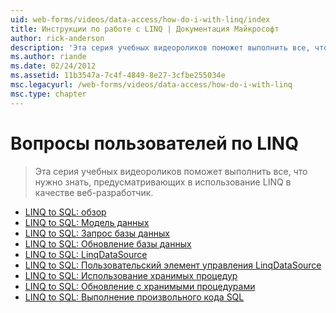 ```yaml
---
uid: web-forms/videos/data-access/how-do-i-with-linq/index
title: Инструкции по работе с LINQ | Документация Майкрософт
author: rick-anderson
description: 'Эта серия учебных видеороликов поможет выполнить все, что нужно знать, предусматривающих в использование LINQ в качестве веб-разработчик.'
ms.author: riande
ms.date: 02/24/2012
ms.assetid: 11b3547a-7c4f-4849-8e27-3cfbe255034e
msc.legacyurl: /web-forms/videos/data-access/how-do-i-with-linq
msc.type: chapter
---
```

<a name="how-do-i-with-linq"></a>Вопросы пользователей по LINQ
====================
> Эта серия учебных видеороликов поможет выполнить все, что нужно знать, предусматривающих в использование LINQ в качестве веб-разработчик.


- [LINQ to SQL: обзор](how-do-i-linq-to-sql-overview.md)
- [LINQ to SQL: Модель данных](how-do-i-linq-to-sql-data-model.md)
- [LINQ to SQL: Запрос базы данных](how-do-i-linq-to-sql-querying-the-database.md)
- [LINQ to SQL: Обновление базы данных](how-do-i-linq-to-sql-updating-the-database.md)
- [LINQ to SQL: LinqDataSource](how-do-i-linq-to-sql-linqdatasource.md)
- [LINQ to SQL: Пользовательский элемент управления LinqDataSource](how-do-i-linq-to-sql-custom-linqdatasource.md)
- [LINQ to SQL: Использование хранимых процедур](how-do-i-linq-to-sql-using-stored-procedures.md)
- [LINQ to SQL: Обновление с хранимыми процедурами](how-do-i-linq-to-sql-updating-with-stored-procedures.md)
- [LINQ to SQL: Выполнение произвольного кода SQL](how-do-i-linq-to-sql-executing-arbitrary-sql.md)
